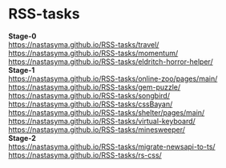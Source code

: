 # RSS-tasks
**Stage-0**  
https://nastasyma.github.io/RSS-tasks/travel/  
https://nastasyma.github.io/RSS-tasks/momentum/  
https://nastasyma.github.io/RSS-tasks/eldritch-horror-helper/  
**Stage-1**  
https://nastasyma.github.io/RSS-tasks/online-zoo/pages/main/  
https://nastasyma.github.io/RSS-tasks/gem-puzzle/  
https://nastasyma.github.io/RSS-tasks/songbird/  
https://nastasyma.github.io/RSS-tasks/cssBayan/  
https://nastasyma.github.io/RSS-tasks/shelter/pages/main/  
https://nastasyma.github.io/RSS-tasks/virtual-keyboard/  
https://nastasyma.github.io/RSS-tasks/minesweeper/  
**Stage-2**  
https://nastasyma.github.io/RSS-tasks/migrate-newsapi-to-ts/  
https://nastasyma.github.io/RSS-tasks/rs-css/  